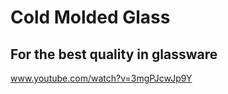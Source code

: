 Cold Molded Glass
=================
For the best quality in glassware
---------------------------------
www.youtube.com/watch?v=3mgPJcwJp9Y